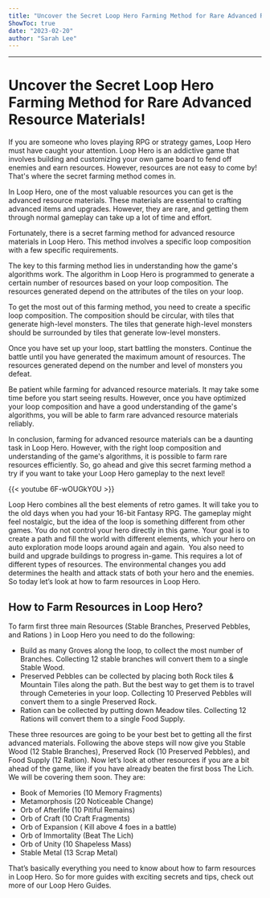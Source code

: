 ```yaml
---
title: "Uncover the Secret Loop Hero Farming Method for Rare Advanced Resource Materials!"
ShowToc: true 
date: "2023-02-20"
author: "Sarah Lee"
---
```

*****
# Uncover the Secret Loop Hero Farming Method for Rare Advanced Resource Materials!

If you are someone who loves playing RPG or strategy games, Loop Hero must have caught your attention. Loop Hero is an addictive game that involves building and customizing your own game board to fend off enemies and earn resources. However, resources are not easy to come by! That's where the secret farming method comes in.

In Loop Hero, one of the most valuable resources you can get is the advanced resource materials. These materials are essential to crafting advanced items and upgrades. However, they are rare, and getting them through normal gameplay can take up a lot of time and effort.

Fortunately, there is a secret farming method for advanced resource materials in Loop Hero. This method involves a specific loop composition with a few specific requirements.

The key to this farming method lies in understanding how the game's algorithms work. The algorithm in Loop Hero is programmed to generate a certain number of resources based on your loop composition. The resources generated depend on the attributes of the tiles on your loop.

To get the most out of this farming method, you need to create a specific loop composition. The composition should be circular, with tiles that generate high-level monsters. The tiles that generate high-level monsters should be surrounded by tiles that generate low-level monsters.

Once you have set up your loop, start battling the monsters. Continue the battle until you have generated the maximum amount of resources. The resources generated depend on the number and level of monsters you defeat.

Be patient while farming for advanced resource materials. It may take some time before you start seeing results. However, once you have optimized your loop composition and have a good understanding of the game's algorithms, you will be able to farm rare advanced resource materials reliably.

In conclusion, farming for advanced resource materials can be a daunting task in Loop Hero. However, with the right loop composition and understanding of the game's algorithms, it is possible to farm rare resources efficiently. So, go ahead and give this secret farming method a try if you want to take your Loop Hero gameplay to the next level!

{{< youtube 6F-wOUGkY0U >}} 



Loop Hero combines all the best elements of retro games. It will take you to the old days when you had your 16-bit Fantasy RPG. The gameplay might feel nostalgic, but the idea of the loop is something different from other games. You do not control your hero directly in this game. Your goal is to create a path and fill the world with different elements, which your hero on auto exploration mode loops around again and again.  You also need to build and upgrade buildings to progress in-game. This requires a lot of different types of resources. The environmental changes you add determines the health and attack stats of both your hero and the enemies. So today let’s look at how to farm resources in Loop Hero.
 
## How to Farm Resources in Loop Hero?
 

 
To farm first three main Resources (Stable Branches, Preserved Pebbles, and Rations
) in Loop Hero you need to do the following:
 
- Build as many Groves along the loop, to collect the most number of Branches. Collecting 12 stable branches will convert them to a single Stable Wood.
 - Preserved Pebbles can be collected by placing both Rock tiles & Mountain Tiles along the path. But the best way to get them is to travel through Cemeteries in your loop. Collecting 10 Preserved Pebbles will convert them to a single Preserved Rock.
 - Ration can be collected by putting down Meadow tiles. Collecting 12 Rations will convert them to a single Food Supply.

 
These three resources are going to be your best bet to getting all the first advanced materials. Following the above steps will now give you Stable Wood (12 Stable Branches), Preserved Rock (10 Preserved Pebbles), and Food Supply (12 Ration). Now let’s look at other resources if you are a bit ahead of the game, like if you have already beaten the first boss The Lich. We will be covering them soon. They are:
 
- Book of Memories (10 Memory Fragments)
 - Metamorphosis (20 Noticeable Change)
 - Orb of Afterlife (10 Pitiful Remains)
 - Orb of Craft (10 Craft Fragments)
 - Orb of Expansion ( Kill above 4 foes in a battle)
 - Orb of Immortality (Beat The Lich)
 - Orb of Unity (10 Shapeless Mass)
 - Stable Metal (13 Scrap Metal)

 
That’s basically everything you need to know about how to farm resources in Loop Hero. So for more guides with exciting secrets and tips, check out more of our Loop Hero Guides.



